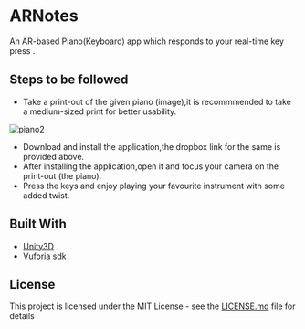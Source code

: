 # ARNotes

An AR-based Piano(Keyboard) app which responds to your real-time key press .  


## Steps to be followed 

 * Take a print-out of the given piano (image),it is recommmended to take a medium-sized print for better usability.
 
![piano2](https://user-images.githubusercontent.com/31897425/41667362-627207a0-74ca-11e8-857f-dfa96e5a36b6.jpg)

* Download and install the application,the dropbox link for the same is provided above.
* After installing the application,open it and focus your camera on the print-out (the piano).
* Press the keys and enjoy playing your favourite instrument with some added twist.



## Built With

* [Unity3D](https://unity3d.com/)
* [Vuforia sdk](https://www.vuforia.com/)


## License

This project is licensed under the MIT License - see the [LICENSE.md](LICENSE.md) file for details



